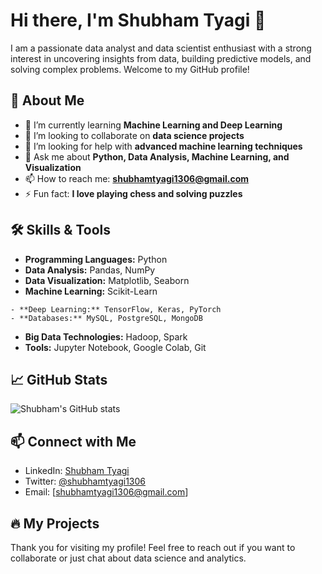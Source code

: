 # Hi there, I'm Shubham Tyagi 👋

I am a passionate data analyst and data scientist enthusiast with a strong interest in uncovering insights from data, building predictive models, and solving complex problems. Welcome to my GitHub profile!

## 🚀 About Me

- 🌱 I’m currently learning **Machine Learning and Deep Learning**
- 👯 I’m looking to collaborate on **data science projects**
- 🤔 I’m looking for help with **advanced machine learning techniques**
- 💬 Ask me about **Python, Data Analysis, Machine Learning, and Visualization**
- 📫 How to reach me: **shubhamtyagi1306@gmail.com**
- ⚡ Fun fact: **I love playing chess and solving puzzles**

## 🛠️ Skills & Tools

- **Programming Languages:** Python
- **Data Analysis:** Pandas, NumPy
- **Data Visualization:** Matplotlib, Seaborn
- **Machine Learning:** Scikit-Learn
```
- **Deep Learning:** TensorFlow, Keras, PyTorch
- **Databases:** MySQL, PostgreSQL, MongoDB
```
- **Big Data Technologies:** Hadoop, Spark
- **Tools:** Jupyter Notebook, Google Colab, Git

## 📈 GitHub Stats

![Shubham's GitHub stats](https://github-readme-stats.vercel.app/api?username=shubhamtyagi1306&show_icons=true&theme=radical)

## 📫 Connect with Me

- LinkedIn: [Shubham Tyagi](https://www.linkedin.com/in/shubhamtyagi1306/)
- Twitter: [@shubhamtyagi1306](https://twitter.com/shubhamtyagi1306)
- Email: [shubhamtyagi1306@gmail.com]

## 🔥 My Projects


Thank you for visiting my profile! Feel free to reach out if you want to collaborate or just chat about data science and analytics.
